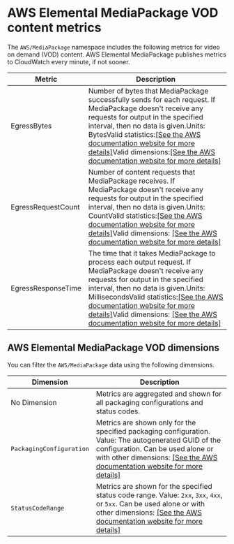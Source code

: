 # AWS Elemental MediaPackage VOD content metrics<a name="metrics-vod"></a>

The `AWS/MediaPackage` namespace includes the following metrics for video on demand \(VOD\) content\. AWS Elemental MediaPackage publishes metrics to CloudWatch every minute, if not sooner\.


| Metric | Description | 
| --- | --- | 
|  EgressBytes  | Number of bytes that MediaPackage successfully sends for each request\. If MediaPackage doesn't receive any requests for output in the specified interval, then no data is given\.Units: BytesValid statistics:[\[See the AWS documentation website for more details\]](http://docs.aws.amazon.com/mediapackage/latest/ug/metrics-vod.html)Valid dimensions:[\[See the AWS documentation website for more details\]](http://docs.aws.amazon.com/mediapackage/latest/ug/metrics-vod.html) | 
|  EgressRequestCount  | Number of content requests that MediaPackage receives\. If MediaPackage doesn't receive any requests for output in the specified interval, then no data is given\.Units: CountValid statistics:[\[See the AWS documentation website for more details\]](http://docs.aws.amazon.com/mediapackage/latest/ug/metrics-vod.html)Valid dimensions: [\[See the AWS documentation website for more details\]](http://docs.aws.amazon.com/mediapackage/latest/ug/metrics-vod.html) | 
|  EgressResponseTime  | The time that it takes MediaPackage to process each output request\. If MediaPackage doesn't receive any requests for output in the specified interval, then no data is given\.Units: MillisecondsValid statistics:[\[See the AWS documentation website for more details\]](http://docs.aws.amazon.com/mediapackage/latest/ug/metrics-vod.html)Valid dimensions: [\[See the AWS documentation website for more details\]](http://docs.aws.amazon.com/mediapackage/latest/ug/metrics-vod.html) | 

## AWS Elemental MediaPackage VOD dimensions<a name="dimensions"></a>

You can filter the `AWS/MediaPackage` data using the following dimensions\.


| Dimension | Description | 
| --- | --- | 
|  No Dimension  | Metrics are aggregated and shown for all packaging configurations and status codes\. | 
|  `PackagingConfiguration`  |  Metrics are shown only for the specified packaging configuration\. Value: The autogenerated GUID of the configuration\. Can be used alone or with other dimensions:  [\[See the AWS documentation website for more details\]](http://docs.aws.amazon.com/mediapackage/latest/ug/metrics-vod.html)  | 
|  `StatusCodeRange`  |  Metrics are shown for the specified status code range\.  Value: `2xx`, `3xx`, `4xx`, or `5xx`\. Can be used alone or with other dimensions: [\[See the AWS documentation website for more details\]](http://docs.aws.amazon.com/mediapackage/latest/ug/metrics-vod.html)  | 